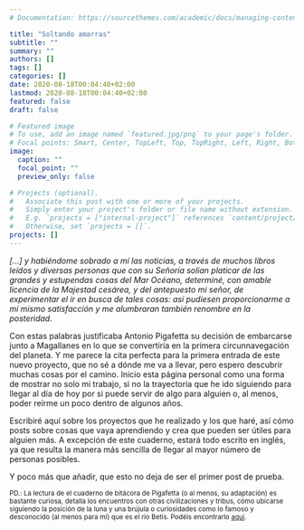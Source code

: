 ```yaml
---
# Documentation: https://sourcethemes.com/academic/docs/managing-content/

title: "Soltando amarras"
subtitle: ""
summary: ""
authors: []
tags: []
categories: []
date: 2020-08-18T00:04:40+02:00
lastmod: 2020-08-18T00:04:40+02:00
featured: false
draft: false

# Featured image
# To use, add an image named `featured.jpg/png` to your page's folder.
# Focal points: Smart, Center, TopLeft, Top, TopRight, Left, Right, BottomLeft, Bottom, BottomRight.
image:
  caption: ""
  focal_point: ""
  preview_only: false

# Projects (optional).
#   Associate this post with one or more of your projects.
#   Simply enter your project's folder or file name without extension.
#   E.g. `projects = ["internal-project"]` references `content/project/deep-learning/index.md`.
#   Otherwise, set `projects = []`.
projects: []
---
```


*[...] y habiéndome sobrado a mí las noticias, a través de muchos libros leídos y diversas personas que con su Señoría solían platicar de las grandes y estupendas cosas del Mar Océano, determiné, con amable licencia de la Majestad cesárea, y del antepuesto mi señor, de experimentar el ir en busca de tales cosas: así pudiesen proporcionarme a mí mismo satisfacción y me alumbraran 
también renombre en la posteridad.*

Con estas palabras justificaba Antonio Pigafetta su decisión de embarcarse junto a Magallanes en lo que se convertiría en la primera circunnavegación del planeta. Y me parece la cita perfecta para la primera entrada de este nuevo proyecto, que no sé a dónde me va a llevar, pero espero descubrir muchas cosas por el camino. Inicio esta página personal como una forma de mostrar no solo mi trabajo, si no la trayectoria que he ido siguiendo para llegar al día de hoy por si puede servir de algo para alguien o, al menos, poder reírme un poco dentro de algunos años. 

Escribiré aquí sobre los proyectos que he realizado y los que haré, así cómo posts sobre cosas que vaya aprendiendo y crea que pueden ser útiles para alguien más. A excepción de este cuaderno, estará todo escrito en inglés, ya que resulta la manera más sencilla de llegar al mayor número de personas posibles.

Y poco más que añadir, que esto no deja de ser el primer post de prueba.

<sub>PD.: La lectura de el cuaderno de bitácora de Pigafetta (o al menos, su adaptación) es bastante curiosa, detalla los encuentros con otras civilizaciones y tribus, cómo ubicarse siguiendo la posición de la luna y una brújula o curiosidades como lo famoso y desconocido (al menos para mí) que es el río Betis. Podéis encontrarlo [aquí](http://redmundialmagallanica.org/wp-content/uploads/2015/09/PIGAFETTA-Primer-viaje-alrededor-del-mundo.pdf).</sub>